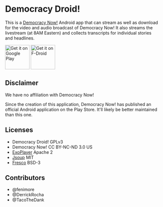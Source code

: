 Democracy Droid!
================

This is a [Democracy Now!](https://www.democracynow.org/) Android app that can
stream as well as download for the video and audio broadcast of Democracy Now!
It also streams the livestream (at 8AM Eastern) and collects transcripts for individual stories and headlines.

[<img src="https://play.google.com/intl/en_us/badges/static/images/badges/en_badge_web_generic.png"
      alt="Get it on Google Play"
      height="80">](https://play.google.com/store/apps/details?id=com.workingagenda.democracydroid)
[<img src="https://fdroid.gitlab.io/artwork/badge/get-it-on.png"
      alt="Get it on F-Droid"
      height="80">](https://f-droid.org/packages/com.workingagenda.democracydroid/)


## Disclaimer

We have no affiliation with Democracy Now!

Since the creation of this application, Democracy Now! has published
an official Android application on the Play Store.
It'll likely be better maintained than this one.


## Licenses

- Democracy Droid! GPLv3
- Democracy Now! CC BY-NC-ND 3.0 US
- [ExoPlayer](https://github.com/google/ExoPlayer) Apache 2
- [Jsoup](https://jsoup.org/) MIT
- [Fresco](https://github.com/facebook/fresco) BSD-3


## Contributors

- @fenimore
- @DerrickRocha
- @TacoTheDank
